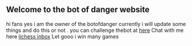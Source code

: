 ## Welcome to the bot of danger website

hi fans yes i am the owner of the botofdanger currently i will update some things and do this or not . you can challenge thebot at [here](lichess.org/?user=thebotofdanger#friend)
Chat with me here [lichess inbox](https://lichess.org/inbox/thebotofdanger) 
Let gooo i win many games

